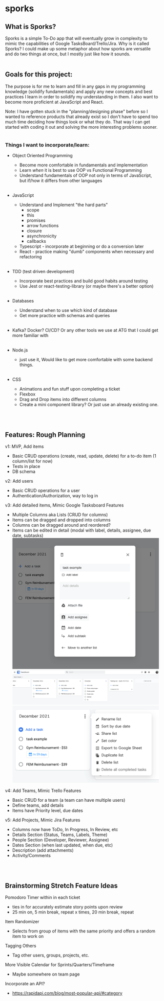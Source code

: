 # sporks

## What is Sporks?
Sporks is a simple To-Do app that will eventually grow in complexity to mimic the capabilities of Google TasksBoard/Trello/Jira. Why is it called Sporks? I could make up some metaphor about how sporks are versatile and do two things at once, but I mostly just like how it sounds.
<br></br>

## Goals for this project:

The purpose is for me to learn and fill in any gaps in my programming knowledge (solidify fundamentals) and apply any new concepts and best practices I learn in order to solidify my understanding in them. I also want to become more proficient at JavaScript and React.

Note: I have gotten stuck in the "planning/designing phase" before so I wanted to reference products that already exist so I don't have to spend too much time deciding how things look or what they do. That way I can get started with coding it out and solving the more interesting problems sooner.
<br></br>

### Things I want to incorporate/learn:
- Object Oriented Programming
  - Become more comfortable in fundamentals and implementation
  - Learn  *when* it is best to use OOP vs Functional Programming
  - Understand fundamentals of OOP not only in terms of JavaScript, but if/how it differs from other languages
<br></br>
- JavaScript
  - Understand and Implement "the hard parts"
    - scope
    - this
    - promises
    - arrow functions
    - closure
    - asynchronicity
    - callbacks
  - Typescript - incorporate at beginning or do a conversion later
  - React - practice making "dumb" components when necessary and refactoring
<br></br>

- TDD (test driven development)
  - Incorporate best practices and build good habits around testing
  - Use Jest or react-testing-library (or maybe there's a better option)
<br></br>

- Databases
  - Understand when to use which kind of database
  - Get more practice with schemas and queries
<br></br>

- Kafka? Docker? CI/CD? Or any other tools we use at ATG that I could get more familiar with
<br></br>

- Node.js
  - just use it, Would like to get more comfortable with some backend things.
<br></br>

- CSS
  - Animations and fun stuff upon completing a ticket
  - Flexbox
  - Drag and Drop items into different columns
  - Create a mini component library? Or just use an already existing one.

<br></br>

## Features: Rough Planning

v1: MVP, Add items
- Basic CRUD operations (create, read, update, delete) for a to-do item (1 column/list for now)
- Tests in place
- DB schema

v2: Add users
- Basic CRUD operations for a user
- Authentication/Authorization, way to log in

v3: Add detailed items, Mimic Google Tasksboard Features
- Multiple Columns aka Lists (CRUD for columns)
- Items can be dragged and dropped into columns
- Columns can be dragged around and reordered?
- Items can be edited in detail (modal with label, details, assignee, due date, subtasks)
![](images/taskboard_itemdetail.png)
![](images/taskboard_lists.png)
![](images/taskboard_listedit.png)



v4: Add Teams, Mimic Trello Features
- Basic CRUD for a team (a team can have multiple users)
- Define teams, add details
- Items have Priority level, due dates

v5: Add Projects, Mimic Jira Features
- Columns now have ToDo, In Progress, In Review, etc
- Details Section (Status, Teams, Labels, Theme)
- People Section (Developer, Reviewer, Assignee)
- Dates Section (when last updated, when due, etc)
- Description (add attachments)
- Activity/Comments


<br></br>

## Brainstorming Stretch Feature Ideas
Pomodoro Timer within in each ticket
  - ties in for accurately estimate story points upon review
  - 25 min on, 5 min break, repeat x times, 20 min break, repeat


Item Randomizer
  - Selects from group of items with the same priority and offers a random item to work on

Tagging Others
  - Tag other users, groups, projects, etc.

More Visible Calendar for Sprints/Quarters/Timeframe
- Maybe somewhere on team page

Incorporate an API?
  - https://rapidapi.com/blog/most-popular-api/#category

